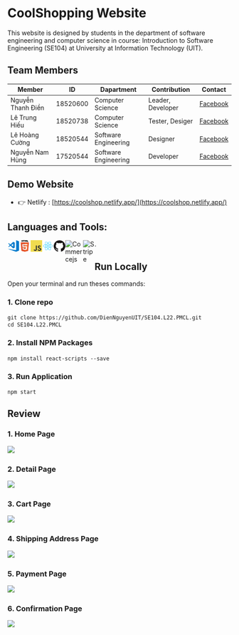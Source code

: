 # CoolShopping Website

This website is designed by students in the department of software engineering and computer science in course:  Introduction to Software Engineering (SE104) at University at Information Technology (UIT). 

## Team Members 

| Member            | ID       | Dapartment           | Contribution      | Contact                                                               |
|-------------------|----------|----------------------|-------------------|-----------------------------------------------------------------------|
| Nguyễn Thanh Điền | 18520600 | Computer Science     | Leader, Developer | [Facebook](https://www.facebook.com/nguyenthanhdien.uit/)             |
| Lê Trung Hiếu     | 18520738 | Computer Science     | Tester, Desiger   | [Facebook](https://www.facebook.com/profile.php?id=100009235405580) |
| Lê Hoàng Cường    | 18520544 | Software Engineering | Designer          | [Facebook](https://www.facebook.com/hoangcuong.le.3551)               |
| Nguyễn Nam Hùng   | 17520544 | Software Engineering | Developer         | [Facebook](https://www.facebook.com/NamxHung)                         |
## Demo Website

- 👉 Netlify : [https://coolshop.netlify.app/](https://coolshop.netlify.app/)


## Languages and Tools:
<img align="left" alt="Visual Studio Code" width="26px" src="https://raw.githubusercontent.com/github/explore/80688e429a7d4ef2fca1e82350fe8e3517d3494d/topics/visual-studio-code/visual-studio-code.png" />
<img align="left" alt="HTML5" width="26px" src="https://raw.githubusercontent.com/github/explore/80688e429a7d4ef2fca1e82350fe8e3517d3494d/topics/html/html.png" />

<img align="left" alt="JavaScript" width="26px" src="https://raw.githubusercontent.com/github/explore/80688e429a7d4ef2fca1e82350fe8e3517d3494d/topics/javascript/javascript.png" />
<img align="left" alt="React" width="26px" src="https://raw.githubusercontent.com/github/explore/80688e429a7d4ef2fca1e82350fe8e3517d3494d/topics/react/react.png" />
<img align="left" alt="GitHub" width="26px" src="https://raw.githubusercontent.com/github/explore/78df643247d429f6cc873026c0622819ad797942/topics/github/github.png" />
<img align="left" alt="Commercejs" width="40px" src="https://live.staticflickr.com/65535/51289667578_072f288e51_m.jpg" />
<img align="left" alt="Stripe" width="26px" src="https://live.staticflickr.com/65535/51290235174_0b8c33f657_m.jpg" />.


## Run Locally

Open your terminal and run theses commands:
### 1. Clone repo

```
git clone https://github.com/DienNguyenUIT/SE104.L22.PMCL.git
cd SE104.L22.PMCL
```

### 2. Install NPM Packages
```
npm install react-scripts --save
```
### 3. Run Application

```
npm start
```


## Review

### 1. Home Page

![](https://github.com/DienNguyenUIT/SE104.L22.PMCL/blob/main/images/home.png)
### 2. Detail Page
![](https://github.com/DienNguyenUIT/SE104.L22.PMCL/blob/main/images/detail.png)
### 3. Cart Page
![](https://github.com/DienNguyenUIT/SE104.L22.PMCL/blob/main/images/cart.png)
### 4. Shipping Address Page
![](https://github.com/DienNguyenUIT/SE104.L22.PMCL/blob/main/images/address.png)
### 5. Payment Page
![](https://github.com/DienNguyenUIT/SE104.L22.PMCL/blob/main/images/payment.png)
### 6. Confirmation Page
![](https://github.com/DienNguyenUIT/SE104.L22.PMCL/blob/main/images/comfirmation.png)








